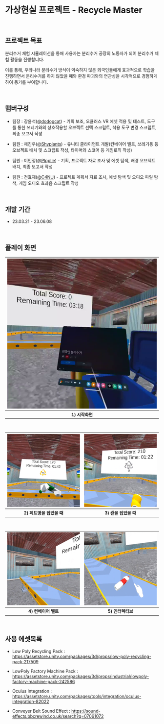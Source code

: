 # 가상현실 프로젝트 - Recycle Master

<br/>

## 프로젝트 목표
분리수거 체험 시뮬레이션을 통해 사용자는 분리수거 공장의 노동자가 되어 분리수거 체험 활동을 진행합니다.   

이를 통해, 우리나라 분리수거 방식이 익숙하지 않은 외국인들에게 효과적으로 학습을 진행하면서 분리수거를 하지 않았을 때와 환경 파괴와의 연관성을 시각적으로 경험하게 하여 동기를 부여합니다.   

<br/>

## 맴버구성
- 팀장 : 장윤석([@dodogcat](https://github.com/dodogcat)) - 기획 보조, 오큘러스 VR 에셋 적용 및 테스트, 도구를 통한 쓰레기와의 상호작용할 오브젝트 선택 스크립트, 착용 도구 변경 스크립트, 최종 보고서 작성

- 팀원 : 채진우([@Shyplants](https://github.com/Shyplants)) - 유니티 클라이언트 개발(컨베이어 벨트, 쓰레기통 등 오브젝트 배치 및 스크립트 작성, 타이머와 스코어 등 게임로직 작성)

- 팀원 : 이민정([@PlppIle](https://github.com/PlppIle)) - 기획, 프로젝트 자료 조사 및 에셋 탐색, 배경 오브젝트 배치, 최종 보고서 작성

- 팀원 : 전효재([@C4NU](https://github.com/C4NU)) - 프로젝트 계획서 자료 조사, 에셋 탐색 및 오디오 파일 탐색, 게임 오디오 효과음 스크립트 작성

<br/>

## 개발 기간
* 23.03.21 - 23.06.08

<br/>

## 플레이 화면
|![time_recall](./readme_resources/Start.png)|
|:--:|
|**1) 시작화면**|

<br/>

|![time_recall](./readme_resources/Ingame01.png)|![time_recall](./readme_resources/Ingame02.png)|
|:--:|:--:|
|**2) 페트병을 집었을 때**|**3) 캔을 집었을 때**|

<br/>

|![time_recall](./readme_resources/MovingConvey.gif)|![time_recall](./readme_resources/Interactive.gif)|
|:--:|:--:|
|**4) 컨베이어 벨트**|**5) 인터렉티브**|

<br/>

## 사용 에셋목록
- Low Poly Recycling Pack : https://assetstore.unity.com/packages/3d/props/low-poly-recycling-pack-217509

- LowPoly Factory Machine Pack : https://assetstore.unity.com/packages/3d/props/industrial/lowpoly-factory-machine-pack-242586

- Oculus Integration : https://assetstore.unity.com/packages/tools/integration/oculus-integration-82022

- Conveyer Belt Sound Effect : https://sound-effects.bbcrewind.co.uk/search?q=07061072
